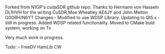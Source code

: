 Forked from N1GP's cudaSDR github repo.
Thanks to Hermann von Hasseln DL1HVH for the writing CuSDR,Moe Wheatley AE4JY and John Melton G0ORH/N6YT
Changes:-
Modified to use WDSP Library.
Updating to Qt5.x - still in progress.
Added WDSP related functionality.
Moved to CMake buld system, working on Tx

Very much work in progress. 




Todo :-
FreeDV 
HamLib
CW





